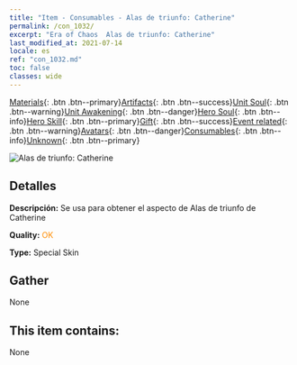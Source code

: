 ```yaml
---
title: "Item - Consumables - Alas de triunfo: Catherine"
permalink: /con_1032/
excerpt: "Era of Chaos  Alas de triunfo: Catherine"
last_modified_at: 2021-07-14
locale: es
ref: "con_1032.md"
toc: false
classes: wide
---
```

 [Materials](/ItemsES/){: .btn .btn--primary}[Artifacts](/ItemsES/Artifacts/){: .btn .btn--success}[Unit Soul](/ItemsES/UnitSoul/){: .btn .btn--warning}[Unit Awakening](/ItemsES/UnitAwakening/){: .btn .btn--danger}[Hero Soul](/ItemsES/HeroSoul/){: .btn .btn--info}[Hero Skill](/ItemsES/HeroSkill/){: .btn .btn--primary}[Gift](/ItemsES/Gift/){: .btn .btn--success}[Event related](/ItemsES/Events/){: .btn .btn--warning}[Avatars](/ItemsES/Avatars/){: .btn .btn--danger}[Consumables](/ItemsES/Consumables/){: .btn .btn--info}[Unknown](/ItemsES/Unknown/){: .btn .btn--primary}

 ![Alas de triunfo: Catherine](/images/h/h_Catherine10.jpg)

## Detalles
 **Descripción:** Se usa para obtener el aspecto de Alas de triunfo de Catherine

 **Quality:** <span style="color: #FF8C00">OK</span>

 **Type:** Special Skin

## Gather

  None

## This item contains:

  None

